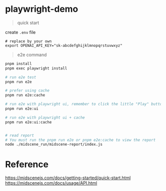 # playwright-demo

> quick start

create `.env` file

```shell
# replace by your own
export OPENAI_API_KEY="sk-abcdefghijklmnopqrstuvwxyz"
```

> e2e command


```bash
pnpm install 
pnpm exec playwright install

# run e2e test
pnpm run e2e

# prefer using cache
pnpm run e2e:cache

# run e2e with playwright ui, remember to click the little "Play" button on the upper-left corner
pnpm run e2e:ui

# run e2e with playwright ui + cache
pnpm run e2e:ui:cache


# read report
# You must run the pnpm run e2e or pnpm e2e:cache to view the report
node ./midscene_run/midscene-report/index.js
```


# Reference 

https://midscenejs.com/docs/getting-started/quick-start.html
https://midscenejs.com/docs/usage/API.html
